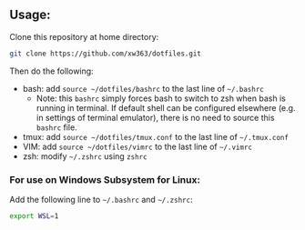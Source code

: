 ## Usage:
Clone this repository at home directory:
```bash
git clone https://github.com/xw363/dotfiles.git
```

Then do the following:
- bash: add `source ~/dotfiles/bashrc` to the last line of `~/.bashrc`
    * Note: this `bashrc` simply forces bash to switch to zsh when bash is
    running in terminal. If default shell can be configured elsewhere (e.g. in
    settings of terminal emulator), there is no need to source this `bashrc`
    file.
- tmux: add `source ~/dotfiles/tmux.conf` to the last line of `~/.tmux.conf`
- VIM: add `source ~/dotfiles/vimrc` to the last line of `~/.vimrc`
- zsh: modify `~/.zshrc` using `zshrc`

### For use on Windows Subsystem for Linux:
Add the following line to `~/.bashrc` and `~/.zshrc`:
```bash
export WSL=1
```
